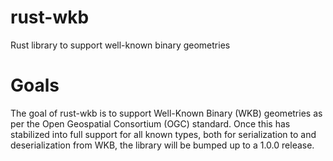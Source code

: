 # rust-wkb
Rust library to support well-known binary geometries

# Goals
The goal of rust-wkb is to support Well-Known Binary (WKB) geometries as per the Open Geospatial Consortium (OGC) standard. Once this has stabilized into full support for all known types, both for serialization to and deserialization from WKB, the library will be bumped up to a 1.0.0 release.
